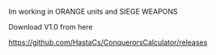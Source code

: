 Im working in ORANGE units and SIEGE WEAPONS


Download V1.0 from here

https://github.com/HastaCs/ConquerorsCalculator/releases
